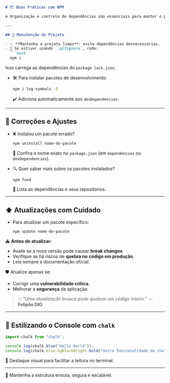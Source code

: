 ````markdown
# 📦 Boas Práticas com NPM

⚙️ Organização e controle de dependências são essenciais para manter o projeto leve, seguro e funcional.

---

## 🧹 Manutenção do Projeto

- ✨ **Mantenha o projeto limpo**: evite dependências desnecessárias.
- 📂 Se estiver usando `.gitignore`, rode:
  ```bash
  npm i
````

Isso carrega as dependências do `package-lock.json`.

* 🛠️ Para instalar pacotes de desenvolvimento:

  ```bash
  npm i log-symbols -D
  ```

  ✔️ Adiciona automaticamente aos `devDependencies`.

---

## 🔁 Correções e Ajustes

* ❌ Instalou um pacote errado?

  ```bash
  npm uninstall nome-do-pacote
  ```

  🧐 Confira o nome exato no `package.json` (em `dependencies` ou `devDependencies`).

* 🔍 Quer saber mais sobre os pacotes instalados?

  ```bash
  npm fund
  ```

  🔗 Lista as dependências e seus repositórios.

---

## ⬆️ Atualizações com Cuidado

* Para atualizar um pacote específico:

  ```bash
  npm update nome-do-pacote
  ```

⚠️ **Antes de atualizar:**

* Avalie se a nova versão pode causar **break changes**.
* Verifique se há riscos de **quebra no código em produção**.
* Leia sempre a documentação oficial.

🛡️ Atualize apenas se:

* Corrigir uma **vulnerabilidade crítica**.
* Melhorar a **segurança** da aplicação.

> 💥 *"Uma atualização brusca pode quebrar um código inteiro."*
> — **Felipão DIO**

---

## 🎨 Estilizando o Console com `chalk`

```js
import chalk from "chalk";

console.log(chalk.blue("Hello World"));
console.log(chalk.blue.bgBlackBright.bold("Outra funcionalidade da chalk."));
```

📌 Destaque visual para facilitar a leitura no terminal.

---

🚀 Mantenha a estrutura enxuta, segura e escalável.

